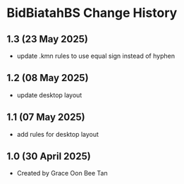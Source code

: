 BidBiatahBS Change History
====================
1.3 (23 May 2025)
----------------
* update .kmn rules to use equal sign instead of hyphen

1.2 (08 May 2025)
----------------
* update desktop layout

1.1 (07 May 2025)
----------------
* add rules for desktop layout

1.0 (30 April 2025)
----------------
* Created by Grace Oon Bee Tan
